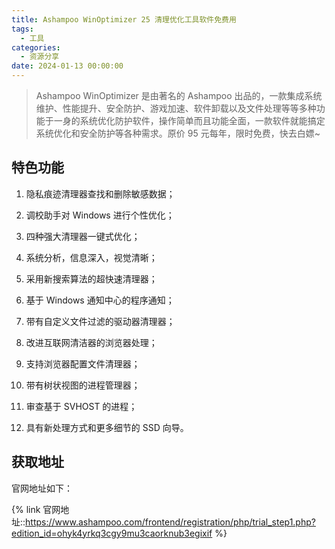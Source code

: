 ```yaml
---
title: Ashampoo WinOptimizer 25 清理优化工具软件免费用
tags:
  - 工具
categories:
  - 资源分享
date: 2024-01-13 00:00:00
---
```


> Ashampoo WinOptimizer 是由著名的 Ashampoo 出品的，一款集成系统维护、性能提升、安全防护、游戏加速、软件卸载以及文件处理等等多种功能于一身的系统优化防护软件，操作简单而且功能全面，一款软件就能搞定系统优化和安全防护等各种需求。原价 95 元每年，限时免费，快去白嫖~

<!-- more -->

## 特色功能

1. 隐私痕迹清理器查找和删除敏感数据；

2. 调校助手对 Windows 进行个性优化；

3. 四种强大清理器一键式优化；

4. 系统分析，信息深入，视觉清晰；

5. 采用新搜索算法的超快速清理器；

6. 基于 Windows 通知中心的程序通知；

7. 带有自定义文件过滤的驱动器清理器；

8. 改进互联网清洁器的浏览器处理；

9. 支持浏览器配置文件清理器；

10. 带有树状视图的进程管理器；

11. 审查基于 SVHOST 的进程；

12. 具有新处理方式和更多细节的 SSD 向导。

## 获取地址

官网地址如下：

{% link 官网地址::https://www.ashampoo.com/frontend/registration/php/trial_step1.php?edition_id=ohyk4yrkq3cgy9mu3caorknub3egixif %}